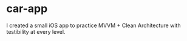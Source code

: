 # car-app
I created a small iOS app to practice MVVM + Clean Architecture with testibility at every level.
